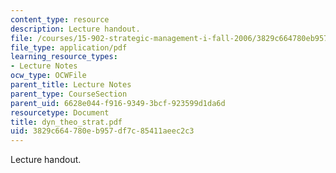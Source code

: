 ```yaml
---
content_type: resource
description: Lecture handout.
file: /courses/15-902-strategic-management-i-fall-2006/3829c664780eb957df7c85411aeec2c3_dyn_theo_strat.pdf
file_type: application/pdf
learning_resource_types:
- Lecture Notes
ocw_type: OCWFile
parent_title: Lecture Notes
parent_type: CourseSection
parent_uid: 6628e044-f916-9349-3bcf-923599d1da6d
resourcetype: Document
title: dyn_theo_strat.pdf
uid: 3829c664-780e-b957-df7c-85411aeec2c3
---
```

Lecture handout.

